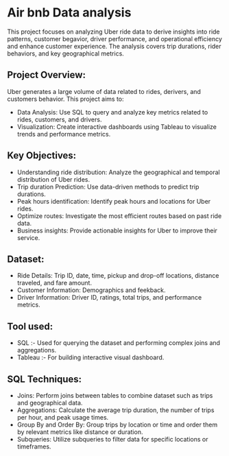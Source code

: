 
# Air bnb Data analysis

This project focuses on analyzing Uber ride data to derive insights into ride patterns, customer begavior, driver performance, and operational efficiency and enhance customer experience. The analysis covers trip durations, rider behaviors, and key geographical metrics.

## Project Overview:
Uber generates a large volume of data related to rides, derivers, and customers behavior. This project aims to:

* Data Analysis: Use SQL to query and analyze key metrics related to rides, customers, and drivers.
* Visualization: Create interactive dashboards using Tableau to visualize trends and performance metrics.

## Key Objectives:
* Understanding ride distribution: Analyze the geographical and temporal distribution of Uber rides.
* Trip duration Prediction: Use data-driven methods to predict trip durations.
* Peak hours identification: Identify peak hours and locations for Uber rides.
* Optimize routes: Investigate the most efficient routes based on past ride data.
* Business insights: Provide actionable insights for Uber to improve their service.

## Dataset:
* Ride Details: Trip ID, date, time, pickup and drop-off locations, distance traveled, and fare amount.
* Customer Information: Demographics and feekback.
* Driver Information: Driver ID, ratings, total trips, and performance metrics.

## Tool used:
* SQL :- Used for querying the dataset and performing complex joins and aggregations.
* Tableau :- For building interactive visual dashboard.

## SQL Techniques:
* Joins: Perform joins between tables to combine dataset such as trips and geographical data.
* Aggregations: Calculate the average trip duration, the number of trips per hour, and peak usage times.
* Group By and Order By: Group trips by location or time and order them by relevant metrics like distance or duration.
* Subqueries: Utilize subqueries to filter data for specific locations or timeframes.


